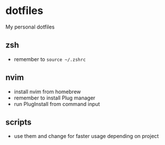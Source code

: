 # dotfiles
My personal dotfiles

## zsh
- remember to ```source ~/.zshrc```
## nvim
- install nvim from homebrew
- remember to install Plug manager
- run PlugInstall from command input
## scripts
- use them and change for faster usage depending on project
